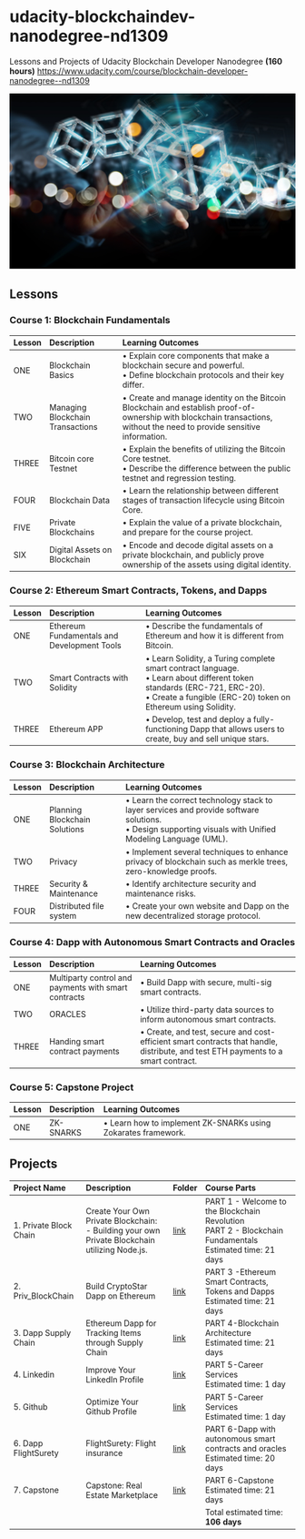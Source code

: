 
# udacity-blockchaindev-nanodegree-nd1309

Lessons and Projects of Udacity Blockchain Developer Nanodegree **(160 hours)**
<https://www.udacity.com/course/blockchain-developer-nanodegree--nd1309>

![](resources/blockchainhiringmanager.png)

## Lessons


### Course 1: Blockchain Fundamentals

| Lesson | Description | Learning Outcomes |
|:------|:---------|:-------|
| ONE | Blockchain Basics | • Explain core components that make a blockchain secure and powerful. <br>• Define blockchain protocols and their key differ. |
| TWO | Managing Blockchain Transactions | • Create and manage identity on the Bitcoin Blockchain and  establish proof-of-ownership with blockchain transactions, without the need to provide sensitive information. |
| THREE | Bitcoin core Testnet | • Explain the benefits of utilizing the Bitcoin Core testnet.<br>• Describe the difference between the public testnet and regression testing. |
| FOUR | Blockchain Data | • Learn the relationship between different stages of transaction lifecycle using Bitcoin Core. |
| FIVE | Private Blockchains | • Explain the value of a private blockchain, and prepare for the course project. |
|SIX | Digital Assets on Blockchain | • Encode and decode digital assets on a private blockchain, and publicly prove ownership of the assets using digital identity. |

### Course 2: Ethereum Smart Contracts, Tokens, and Dapps

| Lesson | Description | Learning Outcomes |
|:------|:---------|:-------|
| ONE | Ethereum Fundamentals and Development Tools | • Describe the fundamentals of Ethereum and how it is different from Bitcoin.<br> | • Build, compile, deploy, and test smart contracts using remix, ganache, truffle, and infura. |
| TWO | Smart Contracts with Solidity |• Learn Solidity, a Turing complete smart contract language.<br> • Learn about different token standards (ERC-721, ERC-20).<br> • Create a fungible (ERC-20) token on Ethereum using Solidity. |
| THREE | Ethereum APP | • Develop, test and deploy a fully-functioning Dapp that allows users to create, buy and sell unique stars. |

### Course 3: Blockchain Architecture

| Lesson | Description | Learning Outcomes |
|:------|:---------|:-------|
| ONE | Planning Blockchain Solutions | • Learn the correct technology stack to layer services and provide software solutions.<br>• Design supporting visuals with Unified Modeling Language (UML). |
| TWO | Privacy | • Implement several techniques to enhance privacy of blockchain such as merkle trees, zero-knowledge proofs. |
| THREE | Security & Maintenance | • Identify architecture security and maintenance risks. |
| FOUR | Distributed file system | • Create your own website and Dapp on the new decentralized storage protocol. |

### Course 4: Dapp with Autonomous Smart Contracts and Oracles

| Lesson | Description | Learning Outcomes |
|:------|:---------|:-------|
| ONE | Multiparty control and payments with smart contracts | • Build Dapp with secure, multi-sig smart contracts. |
| TWO | ORACLES | • Utilize third-party data sources to inform autonomous smart contracts. |
| THREE | Handing smart contract payments | • Create, and test, secure and cost-efficient smart contracts that handle, distribute, and test ETH payments to a smart contract. |

### Course 5: Capstone Project

| Lesson | Description | Learning Outcomes |
|:------|:---------|:-------|
| ONE | ZK-SNARKS | • Learn how to implement ZK-SNARKs using Zokarates framework. |

## Projects

| Project Name | Description | Folder | Course Parts |
|:------|:---------|:-------|:------|
| 1. Private Block Chain | Create Your Own Private Blockchain:<br> - Building your own Private Blockchain utilizing Node.js. | [link](./project_1_v2) | PART 1 - Welcome to the Blockchain Revolution<br>PART 2 - Blockchain Fundamentals<br>Estimated time: 21 days |
| 2. Priv_BlockChain | Build CryptoStar Dapp on Ethereum | [link](./project_2_CryptoStar_Dapp_on_Ethereum) | PART 3 -Ethereum Smart Contracts, Tokens and Dapps<br>Estimated time: 21 days |
| 3. Dapp Supply Chain | Ethereum Dapp for Tracking Items through Supply Chain | [link](./project_3_Dapp_Supply_Chain) | PART 4-Blockchain Architecture<br>Estimated time: 21 days |
| 4. Linkedin | Improve Your LinkedIn Profile | [link](https://www.linkedin.com/in/lucianoribas/) | PART 5-Career Services<br>Estimated time: 1 day |
| 5. Github | Optimize Your Github Profile | [link](https://github.com/lucribas) | PART 5-Career Services<br>Estimated time: 1 day |
| 6. Dapp FlightSurety | FlightSurety:  Flight insurance| [link](./project_6_FlightSurety) | PART 6-Dapp with autonomous smart contracts and oracles<br>Estimated time: 20 days |
| 7. Capstone | Capstone: Real Estate Marketplace | [link](./project_7_Capstone) | PART 6-Capstone<br>Estimated time: 21 days |
|  |  |  | Total estimated time: **106 days** |
